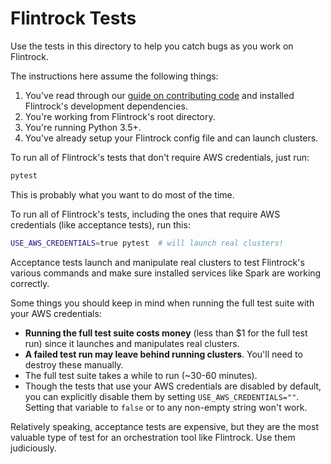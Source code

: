 # Flintrock Tests

Use the tests in this directory to help you catch bugs as you work on Flintrock.

The instructions here assume the following things:

1. You've read through our [guide on contributing code](../CONTRIBUTING.md#contributing-code) and installed Flintrock's development dependencies.
2. You're working from Flintrock's root directory.
3. You're running Python 3.5+.
4. You've already setup your Flintrock config file and can launch clusters.

To run all of Flintrock's tests that don't require AWS credentials, just run:

```sh
pytest
```

This is probably what you want to do most of the time.

To run all of Flintrock's tests, including the ones that require AWS credentials (like acceptance tests), run this:

```sh
USE_AWS_CREDENTIALS=true pytest  # will launch real clusters!
```

Acceptance tests launch and manipulate real clusters to test Flintrock's various commands and make sure installed services like Spark are working correctly.

Some things you should keep in mind when running the full test suite with your AWS credentials:

  * **Running the full test suite costs money** (less than $1 for the full test run) since it launches and manipulates real clusters.
  * **A failed test run may leave behind running clusters**. You'll need to destroy these manually.
  * The full test suite takes a while to run (~30-60 minutes).
  * Though the tests that use your AWS credentials are disabled by default, you can explicitly disable them by setting `USE_AWS_CREDENTIALS=""`. Setting that variable to `false` or to any non-empty string won't work.

Relatively speaking, acceptance tests are expensive, but they are the most valuable type of test for an orchestration tool like Flintrock. Use them judiciously.
